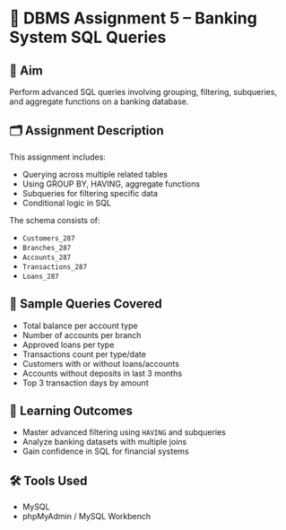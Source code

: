 # 🏦 DBMS Assignment 5 – Banking System SQL Queries

## 🎯 Aim
Perform advanced SQL queries involving grouping, filtering, subqueries, and aggregate functions on a banking database.

## 🗂️ Assignment Description
This assignment includes:
- Querying across multiple related tables
- Using GROUP BY, HAVING, aggregate functions
- Subqueries for filtering specific data
- Conditional logic in SQL

The schema consists of:
- `Customers_287`
- `Branches_287`
- `Accounts_287`
- `Transactions_287`
- `Loans_287`

## 🧪 Sample Queries Covered
- Total balance per account type
- Number of accounts per branch
- Approved loans per type
- Transactions count per type/date
- Customers with or without loans/accounts
- Accounts without deposits in last 3 months
- Top 3 transaction days by amount

## 🧠 Learning Outcomes
- Master advanced filtering using `HAVING` and subqueries
- Analyze banking datasets with multiple joins
- Gain confidence in SQL for financial systems

## 🛠️ Tools Used
- MySQL
- phpMyAdmin / MySQL Workbench
